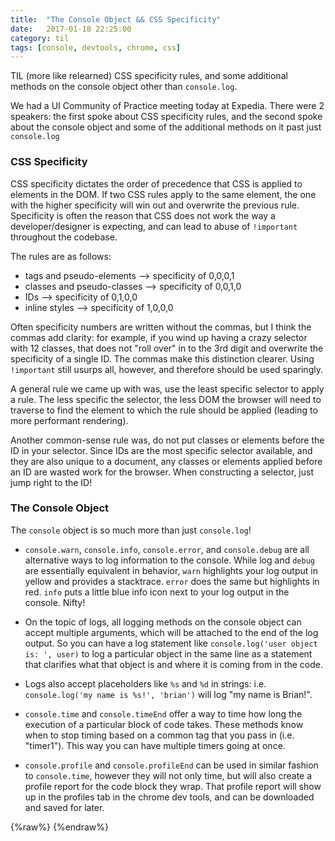 ```yaml
---
title:  "The Console Object && CSS Specificity"
date:   2017-01-18 22:25:00
category: til
tags: [console, devtools, chrome, css]
---
```


TIL (more like relearned) CSS specificity rules, and some additional methods on the console object other than `console.log`.

We had a UI Community of Practice meeting today at Expedia. There were 2 speakers: the first spoke about CSS specificity rules, and the second spoke about the console object and some of the additional methods on it past just `console.log`

### CSS Specificity

CSS specificity dictates the order of precedence that CSS is applied to elements in the DOM. If two CSS rules apply to the same element, the one with the higher specificity will win out and overwrite the previous rule. Specificity is often the reason that CSS does not work the way a developer/designer is expecting, and can lead to abuse of `!important` throughout the codebase.

The rules are as follows:

 - tags and pseudo-elements --> specificity of 0,0,0,1
 - classes and pseudo-classes --> specificity of 0,0,1,0
 - IDs --> specificity of 0,1,0,0
 - inline styles --> specificity of 1,0,0,0

Often specificity numbers are written without the commas, but I think the commas add clarity: for example, if you wind up having a crazy selector with 12 classes, that does not "roll over" in to the 3rd digit and overwrite the specificity of a single ID. The commas make this distinction clearer. Using `!important` still usurps all, however, and therefore should be used sparingly.

A general rule we came up with was, use the least specific selector to apply a rule. The less specific the selector, the less DOM the browser will need to traverse to find the element to which the rule should be applied (leading to more performant rendering).

Another common-sense rule was, do not put classes or elements before the ID in your selector. Since IDs are the most specific selector available, and they are also unique to a document, any classes or elements applied before an ID are wasted work for the browser. When constructing a selector, just jump right to the ID!

 ### The Console Object

The `console` object is so much more than just `console.log`!

 - `console.warn`, `console.info`, `console.error`, and `console.debug` are all alternative ways to log information to the console. While log and `debug` are essentially equivalent in behavior, `warn` highlights your log output in yellow and provides a stacktrace. `error` does the same but highlights in red. `info` puts a little blue info icon next to your log output in the console. Nifty!

 - On the topic of logs, all logging methods on the console object can accept multiple arguments, which will be attached to the end of the log output. So you can have a log statement like `console.log('user object is: ', user)` to log a particular object in the same line as a statement that clarifies what that object is and where it is coming from in the code.

 - Logs also accept placeholders like `%s` and `%d` in strings: i.e. `console.log('my name is %s!', 'brian')` will log "my name is Brian!".

 - `console.time` and `console.timeEnd` offer a way to time how long the execution of a particular block of code takes. These methods know when to stop timing based on a common tag that you pass in (i.e. "timer1"). This way you can have multiple timers going at once.

 - `console.profile` and `console.profileEnd` can be used in similar fashion to `console.time`, however they will not only time, but will also create a profile report for the code block they wrap. That profile report will show up in the profiles tab in the chrome dev tools, and can be downloaded and saved for later.

{%raw%} </TIL> {%endraw%}

